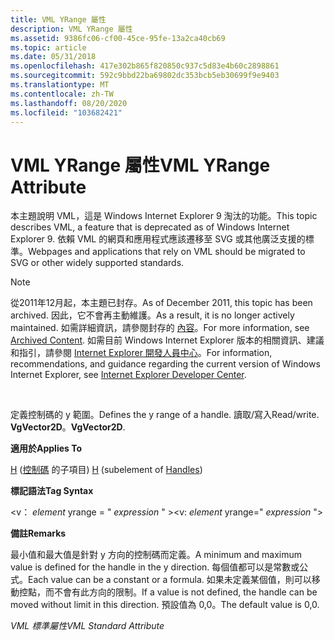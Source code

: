 ```yaml
---
title: VML YRange 屬性
description: VML YRange 屬性
ms.assetid: 9386fc06-cf00-45ce-95fe-13a2ca40cb69
ms.topic: article
ms.date: 05/31/2018
ms.openlocfilehash: 417e302b865f820850c937c5d83e4b60c2898861
ms.sourcegitcommit: 592c9bbd22ba69802dc353bcb5eb30699f9e9403
ms.translationtype: MT
ms.contentlocale: zh-TW
ms.lasthandoff: 08/20/2020
ms.locfileid: "103682421"
---
```

# <a name="vml-yrange-attribute"></a><span data-ttu-id="070ed-103">VML YRange 屬性</span><span class="sxs-lookup"><span data-stu-id="070ed-103">VML YRange Attribute</span></span>

<span data-ttu-id="070ed-104">本主題說明 VML，這是 Windows Internet Explorer 9 淘汰的功能。</span><span class="sxs-lookup"><span data-stu-id="070ed-104">This topic describes VML, a feature that is deprecated as of Windows Internet Explorer 9.</span></span> <span data-ttu-id="070ed-105">依賴 VML 的網頁和應用程式應該遷移至 SVG 或其他廣泛支援的標準。</span><span class="sxs-lookup"><span data-stu-id="070ed-105">Webpages and applications that rely on VML should be migrated to SVG or other widely supported standards.</span></span>

> [!Note]  
> <span data-ttu-id="070ed-106">從2011年12月起，本主題已封存。</span><span class="sxs-lookup"><span data-stu-id="070ed-106">As of December 2011, this topic has been archived.</span></span> <span data-ttu-id="070ed-107">因此，它不會再主動維護。</span><span class="sxs-lookup"><span data-stu-id="070ed-107">As a result, it is no longer actively maintained.</span></span> <span data-ttu-id="070ed-108">如需詳細資訊，請參閱封存的 [內容](/previous-versions/windows/internet-explorer/ie-developer/)。</span><span class="sxs-lookup"><span data-stu-id="070ed-108">For more information, see [Archived Content](/previous-versions/windows/internet-explorer/ie-developer/).</span></span> <span data-ttu-id="070ed-109">如需目前 Windows Internet Explorer 版本的相關資訊、建議和指引，請參閱 [Internet Explorer 開發人員中心](https://msdn.microsoft.com/ie/)。</span><span class="sxs-lookup"><span data-stu-id="070ed-109">For information, recommendations, and guidance regarding the current version of Windows Internet Explorer, see [Internet Explorer Developer Center](https://msdn.microsoft.com/ie/).</span></span>

 

<span data-ttu-id="070ed-110">定義控制碼的 y 範圍。</span><span class="sxs-lookup"><span data-stu-id="070ed-110">Defines the y range of a handle.</span></span> <span data-ttu-id="070ed-111">讀取/寫入</span><span class="sxs-lookup"><span data-stu-id="070ed-111">Read/write.</span></span> <span data-ttu-id="070ed-112">**VgVector2D**。</span><span class="sxs-lookup"><span data-stu-id="070ed-112">**VgVector2D**.</span></span>

<span data-ttu-id="070ed-113">**適用於**</span><span class="sxs-lookup"><span data-stu-id="070ed-113">**Applies To**</span></span>

<span data-ttu-id="070ed-114">[H](msdn-online-vml-h-element.md) ([控制碼](msdn-online-vml-handles-element.md) 的子項目) </span><span class="sxs-lookup"><span data-stu-id="070ed-114">[H](msdn-online-vml-h-element.md) (subelement of [Handles](msdn-online-vml-handles-element.md))</span></span>

<span data-ttu-id="070ed-115">**標記語法**</span><span class="sxs-lookup"><span data-stu-id="070ed-115">**Tag Syntax**</span></span>

<span data-ttu-id="070ed-116"><v： *element* yrange = " *expression* " ></span><span class="sxs-lookup"><span data-stu-id="070ed-116"><v: *element* yrange=" *expression* "></span></span>

<span data-ttu-id="070ed-117">**備註**</span><span class="sxs-lookup"><span data-stu-id="070ed-117">**Remarks**</span></span>

<span data-ttu-id="070ed-118">最小值和最大值是針對 y 方向的控制碼而定義。</span><span class="sxs-lookup"><span data-stu-id="070ed-118">A minimum and maximum value is defined for the handle in the y direction.</span></span> <span data-ttu-id="070ed-119">每個值都可以是常數或公式。</span><span class="sxs-lookup"><span data-stu-id="070ed-119">Each value can be a constant or a formula.</span></span> <span data-ttu-id="070ed-120">如果未定義某個值，則可以移動控點，而不會有此方向的限制。</span><span class="sxs-lookup"><span data-stu-id="070ed-120">If a value is not defined, the handle can be moved without limit in this direction.</span></span> <span data-ttu-id="070ed-121">預設值為 0,0。</span><span class="sxs-lookup"><span data-stu-id="070ed-121">The default value is 0,0.</span></span>

<span data-ttu-id="070ed-122">*VML 標準屬性*</span><span class="sxs-lookup"><span data-stu-id="070ed-122">*VML Standard Attribute*</span></span>

 

 